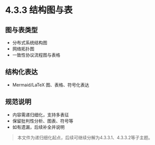 # 4.3.3 结构图与表

## 图与表类型

- 分布式系统结构图
- 网络拓扑图
- 一致性协议流程图与表格

## 结构化表达

- Mermaid/LaTeX 图、表格、符号化表达

## 规范说明

- 内容需递归细化，支持多表征
- 保留批判性分析、图表、符号等
- 如有遗漏，后续补全并说明

> 本文件为递归细化起点，后续可继续分解为4.3.3.1、4.3.3.2等子主题。
